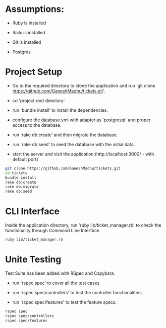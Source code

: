 # Assumptions:

 * Ruby is installed

 * Rails is installed

 * Git is installed

 * Postgres

# Project Setup

* Go to the required directory to clone the application and run 'git clone https://github.com/GaneshMadhu/tickets.git'.

* cd 'project root directory'

* run 'bundle install' to install the dependencies.

* configure the database.yml with adapter as 'postgresql' and proper access to the database.

* run 'rake db:create' and then migrate the database.

* run 'rake db:seed' to seed the database with the initial data.

* start the server and visit the application (http://localhost:3000/ - with default port)

```sh
git clone https://github.com/GaneshMadhu/tickets.git
cd tickets
bundle install
rake db:create
rake db:migrate
rake db:seed
```

# CLI Interface

Inside the application directory, run 'ruby lib/ticket_manager.rb' to check the functionality through Command Line Interface.

```sh
ruby lib/ticket_manager.rb
```

# Unite Testing

Test Suite has been added with RSpec and Capybara.

  - run 'rspec spec' to cover all the test cases.

  - run 'rspec spec/controllers' to test the controller functionalities.

  - run 'rspec spec/features' to test the feature specs.

```sh
rspec spec
rspec spec/controllers
rspec spec/features
```
